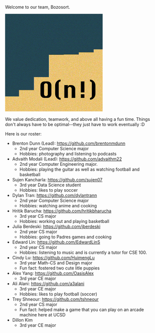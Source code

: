 Welcome to our team, Bozosort. 

![team logo](branding/logo.jpg)

We value dedication, teamwork, and above all having a fun time. Things don't always have to be optimal--they just have to work eventually :D

Here is our roster:
- Brenton Dunn (Lead): https://github.com/brentonmdunn
  - 2nd year Computer Science major
  - Hobbies: photography and listening to podcasts
- Advaith Modali (Lead): https://github.com/advaithm22
  - 2nd year Computer Engineering major.
  - Hobbies: playing the guitar as well as watching football and basketball
- Sujen Kancharla: https://github.com/sujen07
  - 3rd year Data Science student
  - Hobbies: likes to play soccer 
- Dylan Tran: https://github.com/dylantrann
  - 2nd year Computer Science major
  - Hobbies: watching anime and cooking
- Hritik Barucha: https://github.com/hritikbharucha
  - 3rd year CS major
  - Hobbies: working out and playing basketball
- Julia Berdeski: https://github.com/jberdeski
  - 2nd year CS major
  - Hobbies: going to Padres games and cooking
- Edward Lin: https://github.com/EdwardLinS
  - 2nd year CS major
  - Hobbies: listening to music and is currently a tutor for CSE 100.
- Cindy Lu: https://github.com/HuimengLu
  - 3rd year Math-CS and Design major
  - Fun fact: fostered two cute litle puppies
- Alex Yang: https://github.com/OasisAlex
  - 3rd year CE major
- Ali Alani: https://github.com/a3alani
  - 3rd year CE major
  - Hobbies: likes to play football (soccer)
- Trey Shneour: https://github.com/tshneour
  - 2nd year CS major
  - Fun fact: helped make a game that you can play on an arcade machine here at UCSD
- Dillon Kim
  - 3rd year CE major

